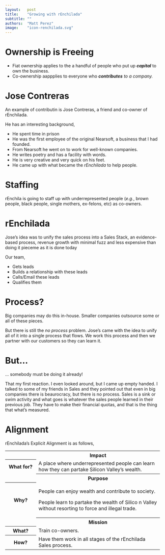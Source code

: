 ```yaml
---
layout:   post
title:    "Growing with rEnchilada"
subtitle: ""
authors:  "Matt Perez"
image:    "icon-renchilada.svg"
---
```


<div style='display:none; '>
 <p>It is not &lsquo;breaking out&rsquo; or &lsquo;freedom.&rsquo; It is about helping people and their communities grow.</p>
</div>

<h1>Ownership is Freeing</h1>
  <ul>
   <li>Fiat ownership applies to the a handful of people who put up <em><strong>capital</strong></em> to own the business.</li>
   <li>Co-ownership aappplies to everyone who <em><strong>contributes</strong> to a company.</em></li>
  </ul>

<h1>Jose Contreras</h1>
 <p>An example of contributin is Jose Contreras, a friend and co-owner of rEnchilada.</p>
 <p>He has an interesting background,</p>
  <ul>
   <li>He spent time in prison</li>
   <li>He was the first employee of the original Nearsoft, a business that I had founded.</li>
   <li>From Nearsoft he went on to work for well-known companies.</li>
   <li>He writes poetry and has a facility with words.</li>
   <li>He is very creative and very quick on his feet.</li>
   <li>He came up with what became the <em>rEnchilada</em> to help people.</li>
  </ul>

<h1>Staffing</h1>
  <p>rEnchila is going to staff up with underrepresented people (<em>e.g.</em>, brown people, black people, single mothers, ex-felons, etc) as co-owners.</p>
 
<h1>rEnchilada</h1>
 <p>Jose&rsquo;s idea was to unify the sales process into a Sales Stack, an evidence-based process, revenue growth with minimal fuzz and less expensive than doing it pieceme as it is done today</p>
 <p>Our team,</p>
 <ul>
  <li>Gets leads</li>
  <li>Builds a relationship with these leads</li>
  <li>Calls/Email these leads</li>
  <li>Qualifies them</li>
 </ul>

<h1>Process?</h1>
 <p>Big companies may do this in-house. Smaller companies outsource some or all of these pieces.</p>
 <p>But there is still the <em>no process</em> problem. Jose&rsquo;s came with the idea to unify all of it into a single process that flows. We work this process and then we partner with our customers so they can learn it.</p>

<h1>But…</h1>
 <div class="_citation_">&hellip; somebody must be doing it already!</div>
 <p>That my first reaction. I even looked around, but I came up empty handed. I talked to some of my friends in Sales and they pointed out that even in big companies there is beaurocracy, but there is no process. Sales is a sink or swim activity and what goes is whatever the sales people learned in their previous job. They have to make their financial quotas, and that is the thing that what&rsquo;s measured.</p>

<h1>Alignment</h1>
 <p>rEnchilada&rsquo;s Explicit Alignment is as follows,</p>
 <div class='_center'>
  <table class='_explicitalignment'>
   <tr id='_background'>
    <td></td>
    <th>Impact</th>
   </tr>
   <tr>
    <th style='width:20%; '>What for?</th>
    <td>A place where underrepresented people can learn how they can partake Silicon Valley&rsquo;s wealth.</td>
   </tr>
   <tr id='_background'>
    <td></td>
    <th>Purpose</th>
   </tr>
   <tr>
    <th>Why?</th>
    <td>
     <p>People can enjoy wealth and contribute to society.</p>
     <p>People learn to partake the wealth of Silico n Valley without resorting to force and illegal trade.</p>
    </td>
   </tr>
   <tr id='_background'>
    <td></td>
    <th>Mission</th>
   </tr>
   <tr>
    <th>What?</th>
    <td>Train co-owners.</td>
   </tr>
   <tr>
    <th>How?</th>
    <td>Have them work in all stages of the rEnchilada Sales process.</td>
   </tr>
  </table>
 </div>